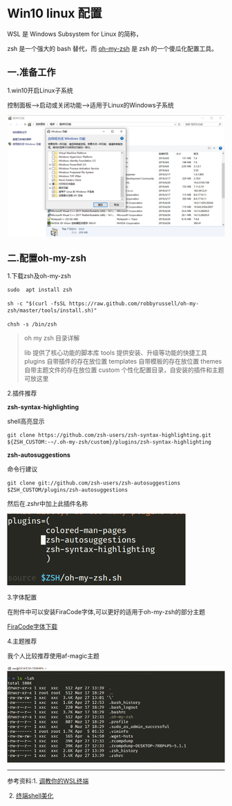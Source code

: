# Win10 linux 配置



WSL 是 Windows Subsystem for Linux 的简称，

zsh 是一个强大的 bash 替代，而 [oh-my-zsh](https://link.jianshu.com/?t=https://github.com/robbyrussell/oh-my-zsh) 是 zsh 的一个傻瓜化配置工具。



## 一.准备工作

1.win10开启Linux子系统

控制面板-->启动或关闭功能-->适用于Linux的Windows子系统

![](截图/打开linux子系统.png)

## 二.配置oh-my-zsh

1.下载zsh及oh-my-zsh

```shell
sudo  apt install zsh

sh -c "$(curl -fsSL https://raw.github.com/robbyrussell/oh-my-zsh/master/tools/install.sh)"

chsh -s /bin/zsh
```

> oh my zsh 目录详解
>
> lib 提供了核心功能的脚本库
> tools 提供安装、升级等功能的快捷工具
> plugins 自带插件的存在放位置
> templates 自带模板的存在放位置
> themes 自带主题文件的存在放位置
> custom 个性化配置目录，自安装的插件和主题可放这里

2.插件推荐

**zsh-syntax-highlighting**

shell高亮显示

```shell
git clone https://github.com/zsh-users/zsh-syntax-highlighting.git ${ZSH_CUSTOM:-~/.oh-my-zsh/custom}/plugins/zsh-syntax-highlighting
```

**zsh-autosuggestions**

命令行建议

```shell
git clone git://github.com/zsh-users/zsh-autosuggestions $ZSH_CUSTOM/plugins/zsh-autosuggestions
```

然后在.zshr中加上此插件名称

![](截图/插件安装.png)

3.字体配置

在附件中可以安装FiraCode字体,可以更好的适用于oh-my-zsh的部分主题

[FiraCode字体下载](<https://raw.githubusercontent.com/tonsky/FiraCode/master/distr/ttf/FiraCode-Retina.ttf>)

4.主题推荐

我个人比较推荐使用af-magic主题

![](截图/zsh主题.png)

----



参考资料:1. [调教你的WSL终端](<https://www.jianshu.com/p/b147735ff3f2>)

​                2. [终端shell美化](<https://jyzhangchn.github.io/oh-my-zsh.html>)